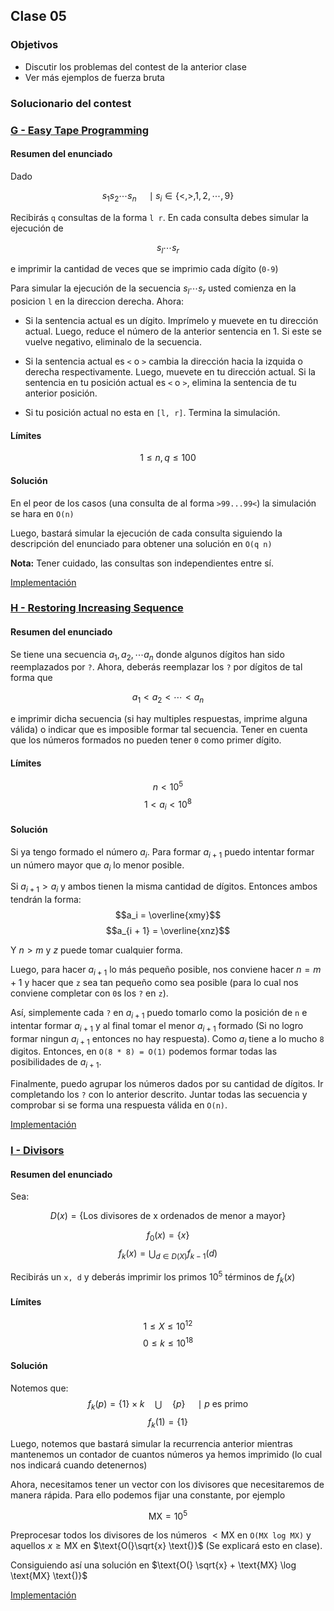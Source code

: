 ## Clase 05

### Objetivos

* Discutir los problemas del contest de la anterior clase
* Ver más ejemplos de fuerza bruta

### Solucionario del contest

### [G - Easy Tape Programming](https://codeforces.com/contest/239/problem/B)

#### Resumen del enunciado

Dado

$$s_1s_2 \cdots s_n \quad \mid s_i \in \{<, >, 1, 2, \cdots, 9\}$$

Recibirás `q` consultas de la forma `l r`. En cada consulta debes simular la
ejecución de 

$$ s_l \cdots s_r $$

e imprimir la cantidad de veces que se imprimio cada dígito (`0-9`)

Para simular la ejecución de la secuencia $s_l \cdots s_r$ usted comienza en la
posicion `l` en la direccion derecha. Ahora:

* Si la sentencia actual es un dígito. Imprímelo y muevete en tu dirección
  actual. Luego, reduce el número de la anterior sentencia en 1. Si este se
vuelve negativo, eliminalo de la secuencia.
* Si la sentencia actual es `<` o `>` cambia la dirección hacia la izquida
  o derecha respectivamente. Luego, muevete en tu dirección actual. Si la
sentencia en tu posición actual es `<` o `>`, elimina la sentencia de tu
anterior posición.

* Si tu posición actual no esta en `[l, r]`. Termina la simulación.

#### Límites

 $$1 \leq n, q \leq 100 $$

#### Solución

En el peor de los casos (una consulta de al forma `>99...99<`) la simulación
se hara en `O(n)`

Luego, bastará simular la ejecución de cada consulta siguiendo la descripción
del enunciado para obtener una solución en `O(q n)`

**Nota:** Tener cuidado, las consultas son independientes entre sí.

[Implementación](https://codeforces.com/contest/239/submission/48684436)

### [H - Restoring Increasing Sequence](https://codeforces.com/contest/490/problem/E)

#### Resumen del enunciado

Se tiene una secuencia $a_1, a_2, \cdots a_n$ donde algunos dígitos han sido
reemplazados por `?`. Ahora, deberás reemplazar los `?` por dígitos de tal
forma que 

$$a_1 < a_2 < \cdots < a_n$$

e imprimir dicha secuencia (si hay multiples respuestas, imprime alguna válida)
o indicar que es imposible formar tal secuencia. Tener en cuenta que los
números formados no pueden tener `0` como primer dígito.

#### Límites

$$n < 10 ^ 5$$
$$1 < a_i < 10 ^ 8$$

#### Solución

Si ya tengo formado el número $a_i$. Para formar $a_{i + 1}$ puedo intentar
formar un número mayor que $a_i$ lo menor posible.

Si $a_{i + 1} > a_i$ y ambos tienen la misma cantidad de dígitos. Entonces
ambos tendrán la forma:
$$a_i = \overline{xmy}$$
$$a_{i + 1} = \overline{xnz}$$

Y $n > m$ y $z$ puede tomar cualquier forma.

Luego, para hacer $a_{i + 1}$ lo más pequeño posible, nos conviene hacer $n = m + 1$ y hacer que `z` sea tan pequeño como sea
posible (para lo cual nos conviene completar con `0`s los `?` en `z`). 

Así, simplemente cada `?` en $a_{i + 1}$ puedo tomarlo como la posición de `n`
e intentar formar $a_{i + 1}$ y al final tomar el menor $a_{i + 1}$ formado (Si
no logro formar ningun $a_{i + 1}$ entonces no hay respuesta). Como $a_i$ tiene
a lo mucho `8` digitos. Entonces, en `O(8 * 8) = O(1)` podemos formar todas las
posibilidades de $a_{i + 1}$.

Finalmente, puedo agrupar los números dados por su cantidad de dígitos. Ir completando
los `?` con lo anterior descrito. Juntar todas las secuencia y comprobar si se
forma una respuesta válida en `O(n)`.

[Implementación](https://codeforces.com/contest/490/submission/48590505)

### [I - Divisors](https://codeforces.com/contest/448/problem/E)

#### Resumen del enunciado

Sea:

$$D(x) = \{ \text{Los divisores de x ordenados de menor a mayor} \} $$

$$f_0(x) = \{x\}$$
$$f_k(x) = \bigcup_{d \in D(X)} f_{k -1}(d)$$

Recibirás un `x, d` y deberás imprimir los primos $10 ^ 5$ términos de $f_k(x)$

#### Límites

$$1 \leq X \leq 10 ^ {12}$$
$$0 \leq k \leq 10 ^ {18}$$

#### Solución

Notemos que:
$$f_k(p) = \{1\} \times k \quad  \bigcup \quad \{p\} \quad \mid p \text{ es primo }$$
$$f_k(1) = \{1\}$$

Luego, notemos que bastará simular la recurrencia anterior mientras mantenemos
un contador de cuantos números ya hemos imprimido (lo cual nos indicará cuando 
detenernos)

Ahora, necesitamos tener un vector con los divisores que necesitaremos de
manera rápida. Para ello podemos fijar una constante, por ejemplo 

$$ \text{MX}= 10 ^ 5 $$

Preprocesar todos los divisores de los números $< \text{MX}$ en `O(MX log MX)`
y aquellos $x \geq \text{MX}$ en $\text{O(}\sqrt{x} \text{)}$ (Se explicará esto en clase).

Consiguiendo así una solución en $\text{O(} \sqrt{x} + \text{MX} \log \text{MX}  \text{)}$

[Implementación](https://codeforces.com/contest/448/submission/48651120)
